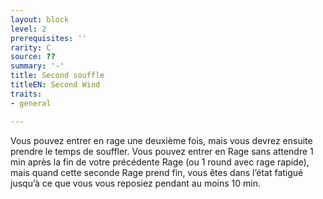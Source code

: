 ```yaml
---
layout: block
level: 2
prerequisites: ''
rarity: C
source: ??
summary: '-'
title: Second souffle
titleEN: Second Wind
traits:
- general

---
```


<p>Vous pouvez entrer en rage une deuxième fois, mais vous devrez ensuite prendre le temps de souffler. Vous pouvez entrer en Rage sans attendre 1 min après la fin de votre précédente Rage (ou 1 round avec rage rapide), mais quand cette seconde Rage prend fin, vous êtes dans l’état fatigué jusqu’à ce que vous vous reposiez pendant au moins 10 min.</p>